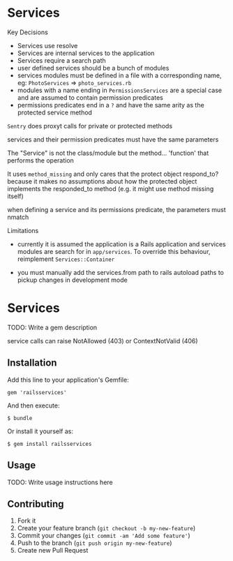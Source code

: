 # Services

Key Decisions

* Services use resolve
* Services are internal services to the application
* Services require a search path
* user defined services should be a bunch of modules
* services modules must be defined in a file with a corresponding name, eg: `PhotoServices` => `photo_services.rb`
* modules with a name ending in `PermissionsServices` are a special case and are assumed to contain permission predicates
* permissions predicates end in a `?` and have the same arity as the protected service method


`Sentry` does proxyt calls for private or protected methods

services and their permission predicates must have the same parameters

The "Service" is not the class/module but the method... 'function' that performs the operation

It uses `method_missing` and only cares that the protect object respond_to? because it makes no assumptions about how the protected object implements the responded_to method (e.g. it might use method missing itself)


when defining a service and its permissions predicate, the parameters must nmatch

Limitations

* currently it is assumed the application is a Rails application and services modules are search for in `app/services`. To override this behaviour, reimplement `Services::Container`

* you must manually add the services.from path to rails autoload paths to pickup changes in development mode

# Services

TODO: Write a gem description

service calls can raise NotAllowed (403) or ContextNotValid (406)

## Installation

Add this line to your application's Gemfile:

    gem 'railsservices'

And then execute:

    $ bundle

Or install it yourself as:

    $ gem install railsservices

## Usage

TODO: Write usage instructions here

## Contributing

1. Fork it
2. Create your feature branch (`git checkout -b my-new-feature`)
3. Commit your changes (`git commit -am 'Add some feature'`)
4. Push to the branch (`git push origin my-new-feature`)
5. Create new Pull Request
